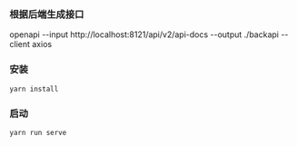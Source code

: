 ### 根据后端生成接口
openapi --input http://localhost:8121/api/v2/api-docs --output ./backapi --client axios

### 安装
```shell
yarn install
```

### 启动

```shell
yarn run serve
```

